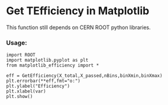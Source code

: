 # Get TEfficiency in Matplotlib

This function still depends on CERN ROOT python libraries.

### Usage:
```
import ROOT
import matplotlib.pyplot as plt
from matplotlib_efficiency import *

eff = GetEfficiency(X_total,X_passed,nBins,binXmin,binXmax)
plt.errorbar(**eff,fmt="o:")
plt.ylabel("Efficiency")
plt.xlabel(var)
plt.show()	
	
```
